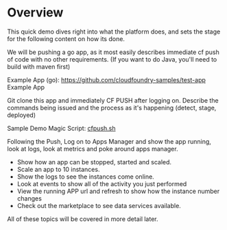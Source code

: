 # Overview
This quick demo dives right into what the platform does, and sets the stage for the following content on how its done.

We will be pushing a go app, as it most easily describes immediate cf push of code with no other requirements.  (If you want to do Java, you'll need to build with maven first)

Example App (go): https://github.com/cloudfoundry-samples/test-app
Example App

Git clone this app and immediately CF PUSH after logging on.  Describe the commands being issued and the process as it's happening (detect, stage, deployed)

Sample Demo Magic Script: [cfpush.sh](./cfpush.sh)

Following the Push, Log on to Apps Manager and show the app running, look at logs, look at metrics and poke around apps manager.  
* Show how an app can be stopped, started and scaled.  
* Scale an app to 10 instances.  
* Show the logs to see the instances come online.  
* Look at events to show all of the activity you just performed
* View the running APP url and refresh to show how the instance number changes
* Check out the marketplace to see data services available.
  
All of these topics will be covered in more detail later.